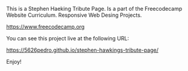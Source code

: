 This is a Stephen Haeking Tribute Page. Is a part of the Freecodecamp Website Curriculum. Responsive Web Desing Projects. 

https://www.freecodecamp.org

You can see this project live at the following URL:

https://5626pedro.github.io/stephen-hawkings-tribute-page/

Enjoy!
